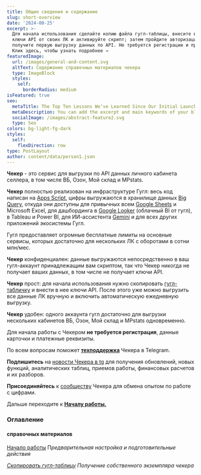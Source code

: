 ```yaml
---
title: Общие сведения и содержание
slug: short-overview
date: '2024-08-25'
excerpt: >-
  Для начала использования сделайте копию файла гугл-таблицы, внесите в нее
  ключи API от своих ЛК и активируйте скрипт; затем пройдите авторизацию и
  получите первую выгрузку данных по API. Не требуется регистрации и предоплаты.
  Клик здесь, чтобы узнать подробнее → 
featuredImage:
  url: /images/general-and-content.svg
  altText: Содержание справочных материалов чекера
  type: ImageBlock
  styles:
    self:
      borderRadius: medium
isFeatured: true
seo:
  metaTitle: The Top Ten Lessons We’ve Learned Since Our Initial Launch
  metaDescription: You can add the excerpt and main keywords of your blog post here.
  socialImage: /images/abstract-feature2.svg
  type: Seo
colors: bg-light-fg-dark
styles:
  self:
    flexDirection: row
type: PostLayout
author: content/data/person1.json
---
```

**Чекер** - это сервис для выгрузки по API данных личного кабинета селлера, в том числе ВБ, Озон, Мой склад и MPstats.

**Чекер** полностью реализован на инфраструктуре Гугл: весь код написан на [Apps Script](https://developers.google.com/apps-script), цифры выгружаются в хранилище данных [Big Query](https://cloud.google.com/bigquery), откуда они доступны для привычных всем [Google Sheets](https://support.google.com/docs/answer/6000292?hl=en-gh\&co=GENIE.Platform%3DDesktop) и Microsoft Excel, для дашбординга в [Google Looker](https://lookerstudio.google.com/gallery) (облачный BI от гугл), в Tableau и Power BI, для ИИ-ассистента [Gemini](https://workspace.google.com/solutions/ai/?utm_source=geminiforbusiness\&utm_medium=et\&utm_campaign=Gemini-page-crosslink\&utm_content=forbusiness) и для всех других приложений экосистемы Гугл.

Гугл предоставляет огромные бесплатные лимиты на основные сервисы, которых достаточно для нескольких ЛК с оборотами в сотни млн/мес.

**Чекер** конфиденциален: данные выгружаются непосредственно в ваш гугл-аккаунт принадлежащим вам скриптом, так что Чекер никогда не получает ваших данных, в том числе не получает ключи API.

**Чекер** прост: для начала использования нужно скопировать [гугл-табличку](https://www.rbc.ru/) и внести в нее ключи API. После этого уже можно выгрузить все данные ЛК вручную и включить автоматическую ежедневную выгрузку.

**Чекер** удобен: одного аккаунта гугл достаточно для выгрузки нескольких кабинетов ВБ, Озон, Мой склад и MPstats одновременно.

Для начала работы с Чекером **не требуется регистрация**, данные карточки и платежные реквизиты.

По всем вопросам поможет [**техподдержка**](https://t.me/techsupport_4eker) Чекера в Telegram.

**Подпишитесь** на [новости Чекера в tg](https://t.me/official_4eker) для получения обновлений, новых функций, аналитических таблиц, приемов работы, финансовых расчетов и их разборов.

**Присоединяйтесь** к [сообществу](https://t.me/community_4eker) Чекера для обмена опытом по работе с цифрами.

Дальше переходите к [**Началу работы.**](/beginning_of_use)

### Оглавление

#### справочных материалов

[Начало работы](/beginning_of_use) П*редварительная настройка и подготовительные действия*

[   *Скопировать гугл-таблицу*](/blog/copying-spreadsheet-file/) *Получение собственного экземпляра чекера*
